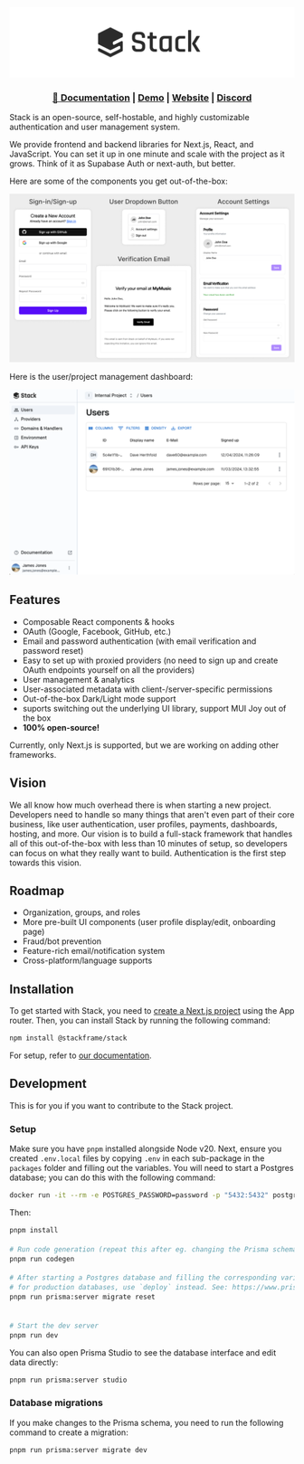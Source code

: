 ![Stack Logo](/assets/logo.png)

<h3 align="center">
    <a href="https://docs.stack-auth.com">📘 Documentation</a>
    | <a href="https://demo.stack-auth.com/">Demo</a>
    | <a href="https://stack-auth.com/">Website</a>
    | <a href="https://discord.gg/pD4nyYyKrb">Discord</a>
</h4>

Stack is an open-source, self-hostable, and highly customizable authentication and user management system.

We provide frontend and backend libraries for Next.js, React, and JavaScript. You can set it up in one minute and scale with the project as it grows. Think of it as Supabase Auth or next-auth, but better.

Here are some of the components you get out-of-the-box:

![Stack Sign Up Page](/assets/components.png)

Here is the user/project management dashboard:

![Stack Dashboard](/assets/dashboard.png)

## Features

- Composable React components & hooks
- OAuth (Google, Facebook, GitHub, etc.)
- Email and password authentication (with email verification and password reset)
- Easy to set up with proxied providers (no need to sign up and create OAuth endpoints yourself on all the providers)
- User management & analytics
- User-associated metadata with client-/server-specific permissions
- Out-of-the-box Dark/Light mode support
- suports switching out the underlying UI library, support MUI Joy out of the box
- **100% open-source!**

Currently, only Next.js is supported, but we are working on adding other frameworks.

## Vision

We all know how much overhead there is when starting a new project. Developers need to handle so many things that aren't even part of their core business, like user authentication, user profiles, payments, dashboards, hosting, and more. Our vision is to build a full-stack framework that handles all of this out-of-the-box with less than 10 minutes of setup, so developers can focus on what they really want to build. Authentication is the first step towards this vision.

## Roadmap

- Organization, groups, and roles
- More pre-built UI components (user profile display/edit, onboarding page)
- Fraud/bot prevention
- Feature-rich email/notification system
- Cross-platform/language supports

## Installation

To get started with Stack, you need to [create a Next.js project](https://nextjs.org/docs/getting-started/installation) using the App router. Then, you can install Stack by running the following command:

```bash
npm install @stackframe/stack
```

For setup, refer to [our documentation](https://docs.stack-auth.com).

## Development

This is for you if you want to contribute to the Stack project.

### Setup

Make sure you have `pnpm` installed alongside Node v20. Next, ensure you created `.env.local` files by copying `.env` in each sub-package in the `packages` folder and filling out the variables. You will need to start a Postgres database; you can do this with the following command:

```sh
docker run -it --rm -e POSTGRES_PASSWORD=password -p "5432:5432" postgres
```

Then:

```sh
pnpm install

# Run code generation (repeat this after eg. changing the Prisma schema)
pnpm run codegen

# After starting a Postgres database and filling the corresponding variables in .env.local, push the schema to the database:
# for production databases, use `deploy` instead. See: https://www.prisma.io/docs/orm/prisma-migrate/understanding-prisma-migrate/mental-model#prisma-migrate-in-a-staging-and-production-environment
pnpm run prisma:server migrate reset


# Start the dev server
pnpm run dev
```

You can also open Prisma Studio to see the database interface and edit data directly:

```sh
pnpm run prisma:server studio
```

### Database migrations

If you make changes to the Prisma schema, you need to run the following command to create a migration:

```sh
pnpm run prisma:server migrate dev
```
